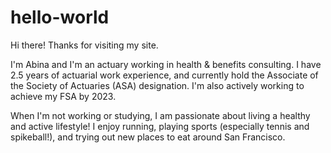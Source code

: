# hello-world

Hi there! Thanks for visiting my site.

I'm Abina and I'm an actuary working in health & benefits consulting. I have 2.5 years of actuarial work experience, and currently hold the Associate of the Society of Actuaries (ASA) designation. I'm also actively working to achieve my FSA by 2023.

When I'm not working or studying, I am passionate about living a healthy and active lifestyle! I enjoy running, playing sports (especially tennis and spikeball!), and trying out new places to eat around San Francisco.
